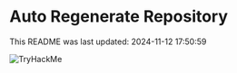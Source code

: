 # Auto Regenerate Repository

This README was last updated: 2024-11-12 17:50:59

 ![TryHackMe](https://tryhackme.com/badge/533634)